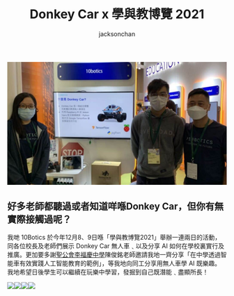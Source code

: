 ﻿---
title: "Donkey Car x 學與教博覽 2021"
publishDate: 2021-12-09
description: "記錄Donkey Car在學與教博覽2021中的展示，展示AI自駕車技術在教育領域的應用和創新教學方法。"
featuredImage: "../../assets/images/news/2021-12-09-donkey-car-x學與教博覽2021/image1.png"
SEOImage: "../../assets/images/news/2021-12-09-donkey-car-x學與教博覽2021/image1.png"
category: "文章"
tags: []
author: "jacksonchan"
---

![](../../assets/images/news/2021-12-09-donkey-car-x學與教博覽2021/a5adf595133931a26773798e00c48180-1-1024x576.jpeg)

## 好多老師都聽過或者知道咩喺Donkey Car，但你有無實際接觸過呢？

我哋 10Botics 於今年12月8、9日喺「學與教博覽2021」舉辦一連兩日的活動，同各位校長及老師們展示 Donkey Car 無人車﹑以及分享 AI 如何在學校裏實行及推廣。更加要多謝[聖公會李福慶中學](https://www.skhlfh.edu.hk/)陳俊銘老師邀請我地一齊分享「在中學透過智能車有效實踐人工智能教育的範例」，等我地向同工分享用無人車學 AI 既樂趣。我地希望日後學生可以繼續在玩樂中學習，發掘到自己既潛能﹑盡顯所長！

![](https://i0.wp.com/staging.10botics.com/wp-content/uploads/2023/08/7c5df0777783a143044a021e995ddad2-1-1024x577.jpeg?ssl=1)![](https://i1.wp.com/staging.10botics.com/wp-content/uploads/2023/08/78d745d398ef19ef1b84d67c5d4d4ed8-1-1024x577.jpeg?ssl=1)![](https://i1.wp.com/staging.10botics.com/wp-content/uploads/2023/08/394141ffb85e4aabe5e3c7f243afbba2-1-1024x768.jpeg?ssl=1)![](https://i2.wp.com/staging.10botics.com/wp-content/uploads/2023/08/caf5de7355c9f1220bbbb14d870a09b2-1-1024x577.jpeg?ssl=1)

